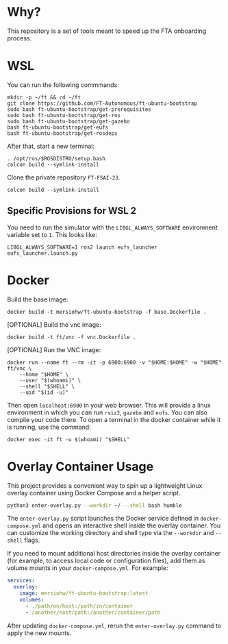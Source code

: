 # Why?

This repository is a set of tools meant to speed up the FTA onboarding process.

# WSL


You can run the following commmands:

```
mkdir -p ~/ft && cd ~/ft
git clone https://github.com/FT-Autonomous/ft-ubuntu-bootstrap
sudo bash ft-ubuntu-bootstrap/get-prerequisites
sudo bash ft-ubuntu-bootstrap/get-ros
sudo bash ft-ubuntu-bootstrap/get-gazebo
bash ft-ubuntu-bootstrap/get-eufs
bash ft-ubuntu-bootstrap/get-rosdeps
```

After that, start a new terminal:

```
. /opt/ros/$ROSDISTRO/setup.bash
colcon build --symlink-install
```

Clone the private repository `FT-FSAI-23`.

```
colcon build --symlink-install
```

## Specific Provisions for WSL 2

You need to run the simulator with the `LIBGL_ALWAYS_SOFTWARE` environment variable set to `1`.
This looks like:

```
LIBGL_ALWAYS_SOFTWARE=1 ros2 launch eufs_launcher eufs_launcher.launch.py
```

# Docker

Build the base image:

```
docker build -t mersiohw/ft-ubuntu-bootstrap -f base.Dockerfile .
```

[OPTIONAL] Build the vnc image:

```
docker build -t ft/vnc -f vnc.Dockerfile .
```

[OPTIONAL] Run the VNC image:

```
docker run --name ft --rm -it -p 6900:6900 -v "$HOME:$HOME" -w "$HOME" ft/vnc \
    --home "$HOME" \
    --user "$(whoami)" \
    --shell "$SHELL" \
    --uid "$(id -u)"
```

Then open `localhost:6900` in your web browser.
This will provide a linux environment in which you can run `rviz2`, `gazebo` and `eufs`.
You can also compile your code there.
To open a terminal in the docker container while it is running, use the command:

```
docker exec -it ft -u $(whoami) "$SHELL"
```

# Overlay Container Usage

This project provides a convenient way to spin up a lightweight Linux overlay container using Docker Compose and a helper script.

```bash
python3 enter-overlay.py --workdir ~/ --shell bash humble
```

The `enter-overlay.py` script launches the Docker service defined in `docker-compose.yml` and opens an interactive shell inside the overlay container. You can customize the working directory and shell type via the `--workdir` and `--shell` flags.

If you need to mount additional host directories inside the overlay container (for example, to access local code or configuration files), add them as volume mounts in your `docker-compose.yml`. For example:

```yaml
services:
  overlay:
    image: mersiohw/ft-ubuntu-bootstrap:latest
    volumes:
      - ./path/on/host:/path/in/container
      - /another/host/path:/another/container/path
```

After updating `docker-compose.yml`, rerun the `enter-overlay.py` command to apply the new mounts.
